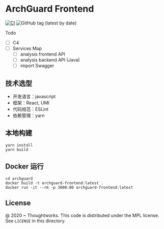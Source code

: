 # ArchGuard Frontend

[![CI](https://github.com/archguard/archguard-frontend/actions/workflows/ci.yml/badge.svg)](https://github.com/archguard/archguard-frontend/actions/workflows/ci.yml)
![GitHub tag (latest by date)](https://img.shields.io/github/v/tag/archguard/archguard-frontend)

Todo

- [ ] C4
- [ ] Services Map
  - [ ] analysis frontend API
  - [ ] analysis backend API (Java)
  - [ ] import Swagger

## 技术选型

- 开发语言：javascript
- 框架：React, UMI
- 代码规范：ESLint
- 依赖管理：yarn

## 本地构建

```
yarn install
yarn build
```

## Docker 运行

```
cd archguard
docker build -t archguard-frontend:latest .
docker run -it --rm -p 3000:80 archguard-frontend:latest
```

License
---

@ 2020 ~ Thoughtworks. This code is distributed under the MPL license. See `LICENSE` in this directory.


